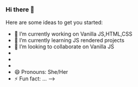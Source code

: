### Hi there 👋



Here are some ideas to get you started:

- 🔭 I’m currently working on Vanilla JS,HTML,CSS
- 🌱 I’m currently learning JS rendered projects
- 👯 I’m looking to collaborate on Vanilla JS
-
-
-
- 😄 Pronouns: She/Her
- ⚡ Fun fact: ...
-->
